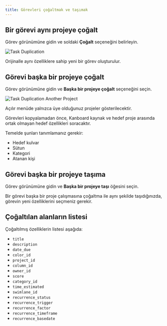 ```yaml
---
title: Görevleri çoğaltmak ve taşımak
---
```


Bir görevi aynı projeye çoğalt
------------------------------

Görev görünümüne gidin ve soldaki **Çoğalt** seçeneğini belirleyin.

![Task Duplication](/images/v1/task-duplication.png)

Orijinalle aynı özelliklere sahip yeni bir görev oluşturulur.

Görevi başka bir projeye çoğalt
-------------------------------

Görev görünümüne gidin ve **Başka bir projeye çoğalt** seçeneğini seçin.

![Task Duplication Another Project](/images/v1/task-duplication-another-project.png)

Açılır menüde yalnızca üye olduğunuz projeler gösterilecektir.

Görevleri kopyalamadan önce, Kanboard kaynak ve hedef proje arasında ortak olmayan hedef özellikleri soracaktır.

Temelde şunları tanımlamanız gerekir:

- Hedef kulvar
- Sütun
- Kategori
- Atanan kişi

Görevi başka bir projeye taşıma
-------------------------------

Görev görünümüne gidin ve **Başka bir projeye taşı** öğesini seçin.

Bir görevi başka bir proje çalışmasına çoğaltma ile aynı şekilde taşıdığınızda, görevin yeni özelliklerini seçmeniz gerekir.

Çoğaltılan alanların listesi
----------------------------

Çoğaltılmış özelliklerin listesi aşağıda:

- `title`
- `description`
- `date_due`
- `color_id`
- `project_id`
- `column_id`
- `owner_id`
- `score`
- `category_id`
- `time_estimated`
- `swimlane_id`
- `recurrence_status`
- `recurrence_trigger`
- `recurrence_factor`
- `recurrence_timeframe`
- `recurrence_basedate`
